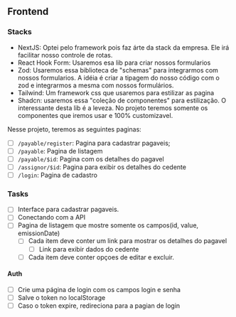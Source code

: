 ## Frontend
### Stacks
  - NextJS: Optei pelo framework pois faz árte da stack da empresa. Ele irá facilitar nosso controle de rotas.
  - React Hook Form: Usaremos esa lib para criar nossos formularios
  - Zod: Usaremos essa biblioteca de "schemas" para integrarmos com nossos formularios. A idéia é criar a tipagem do nosso código com o zod e integrarmos a mesma com nossos formulários.
  - Tailwind: Um framework css que usaremos para estilizar as pagina
  - Shadcn: usaremos essa "coleção de componentes" para estilização. O interessante desta lib é a leveza. No projeto teremos somente os componentes que iremos usar e 100% customizavel.


Nesse projeto, teremos as seguintes paginas:

- [ ] `/payable/register`: Pagina para cadastrar pagaveis;
- [ ] `/payable`: Pagina de listagem
- [ ] `/payable/$id`: Pagina com os detalhes do pagavel
- [ ] `/assignor/$id`: Pagina para exibir os detalhes do cedente
- [ ] `/login`: Pagina de cadastro

### Tasks
  - [ ] Interface para cadastrar pagaveis.
  - [ ] Conectando com a API
  - [ ] Pagina de listagem que mostre somente os campos(id, value, emissionDate)
    - [ ] Cada item deve conter um link para mostrar os detalhes do pagavel
      - [ ] Link para exibir dados do cedente
    - [ ] Cada item deve conter opçoes de editar e excluir.
  #### Auth
  - [ ] Crie uma página de login com os campos login e senha
  - [ ] Salve o token no localStorage
  - [ ] Caso o token expire, redireciona para a pagian de login
